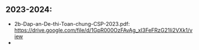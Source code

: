 
## 2023-2024:
* 2b-Dap-an-De-thi-Toan-chung-CSP-2023.pdf: https://drive.google.com/file/d/1GpR000OzFAvAg_xI3FeFRzG21Ii2VXk1/view
* 





